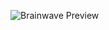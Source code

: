 ![Brainwave Preview](https://github.com/Usef-Aly/Brainwave/assets/152383333/9e4e663d-236a-4076-a6e7-9727cbd89d95)
